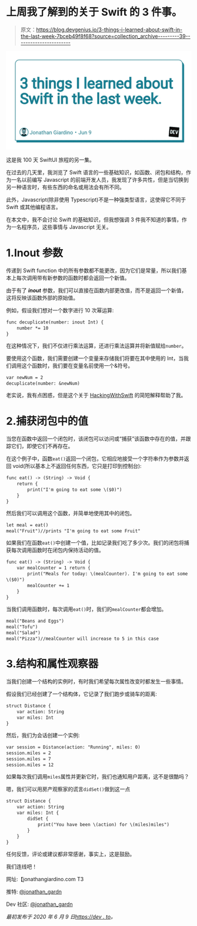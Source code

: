# 上周我了解到的关于 Swift 的 3 件事。

> 原文：<https://blog.devgenius.io/3-things-i-learned-about-swift-in-the-last-week-7bceb49f8f68?source=collection_archive---------39----------------------->

![](img/15050a4aa0fb79ce417505172ee8c7b8.png)

这是我 100 天 SwiftUI 旅程的另一集。

在过去的几天里，我浏览了 Swift 语言的一些基础知识，如函数、闭包和结构，作为一名以前编写 Javascript 的前端开发人员，我发现了许多共性，但是当切换到另一种语言时，有些东西的命名或用法会有所不同。

此外，Javascript(除非使用 Typescript)不是一种强类型语言，这使得它不同于 Swift 或其他编程语言。

在本文中，我不会讨论 Swift 的基础知识，但我想强调 3 件我不知道的事情，作为一名程序员，这些事情与 Javascript 无关。

# 1.Inout 参数

传递到 Swift function 中的所有参数都不能更改，因为它们是常量，所以我们基本上每次调用带有新参数的函数时都会返回一个新值。

由于有了 ***inout*** 参数，我们可以直接在函数内部更改值，而不是返回一个新值，这将反映该函数外部的原始值。

例如，假设我们想对一个数字进行 10 次幂运算:

```
func decuplicate(number: inout Int) {
    number *= 10
}
```

在这种情况下，我们不仅进行乘法运算，还进行乘法运算并将新值赋给`number`。

要使用这个函数，我们需要创建一个变量来存储我们将要在其中使用的 Int，当我们调用这个函数时，我们要在变量名前使用一个&符号。

```
var newNum = 2 
decuplicate(number: &newNum)
```

老实说，我有点困惑，但是这个关于 [HackingWithSwift](https://dev.to/jonathan_gardn/%5Bhttps://www.hackingwithswift.com/quick-start/understanding-swift/when-should-you-use-inout-parameters%5D(https://www.hackingwithswift.com/quick-start/understanding-swift/when-should-you-use-inout-parameters)) 的简短解释帮助了我。

# 2.捕获闭包中的值

当您在函数中返回一个闭包时，该闭包可以访问或“捕获”该函数中存在的值，并跟踪它们，即使它们不再存在。

在这个例子中，函数`eat()`返回一个闭包，它相应地接受一个字符串作为参数并返回 void(所以基本上不返回任何东西，它只是打印到控制台):

```
func eat() -> (String) -> Void {
    return {
        print("I'm going to eat some \($0)")
    }
}
```

然后我们可以调用这个函数，并简单地使用其中的闭包。

```
let meal = eat()
meal("Fruit")//prints "I'm going to eat some Fruit"
```

如果我们在函数`eat()`中创建一个值，比如记录我们吃了多少次。我们的闭包将捕获每次调用函数时在闭包内保持活动的值。

```
func eat() -> (String) -> Void {
    var mealCounter = 1 return {
        print("Meals for today: \(mealCounter). I'm going to eat some \($0)")
        mealCounter += 1
    }
}
```

当我们调用函数时，每次调用`eat()`时，我们的`mealCounter`都会增加。

```
meal("Beans and Eggs")
meal("Tofu")
meal("Salad")
meal("Pizza")//mealCounter will increase to 5 in this case
```

# 3.结构和属性观察器

当我们创建一个结构的实例时，有时我们希望每次属性改变时都发生一些事情。

假设我们已经创建了一个结构体，它记录了我们跑步或骑车的距离:

```
struct Distance {
    var action: String
    var miles: Int
}
```

然后，我们为会话创建一个实例:

```
var session = Distance(action: "Running", miles: 0)
session.miles = 2
session.miles = 7
session.miles = 12
```

如果每次我们调用`miles`属性并更新它时，我们也通知用户距离，这不是很酷吗？

嗯，我们可以用房产观察家的谎言`didSet()`做到这一点

```
struct Distance {
    var action: String
    var miles: Int {
        didSet {
            print("You have been \(action) for \(miles)miles")
        }
    }
}
```

任何反馈，评论或建议都非常感谢，事实上，这是鼓励。

我们连线吧！

网址:【jonathangiardino.com T3

推特: [@jonathan_gardn](https://twitter.com/jonathan_gardn)

Dev 社区: [@jonathan_gardn](https://dev.to/jonathan_gardn)

*最初发布于 2020 年 6 月 9 日*[*https://dev . to*](https://dev.to/jonathan_gardn/3-things-i-learned-about-swift-in-the-last-week-417e)*。*